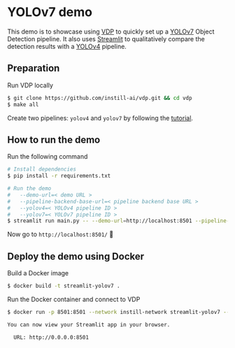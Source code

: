 # YOLOv7 demo

This demo is to showcase using [VDP](https://github.com/instill-ai/vdp) to quickly set up a [YOLOv7](https://github.com/WongKinYiu/yolov7) Object Detection pipeline. It also uses [Streamlit](https://streamlit.io) to qualitatively compare the detection results with a [YOLOv4](https://github.com/AlexeyAB/darknet) pipeline.

## Preparation
Run VDP locally

```bash
$ git clone https://github.com/instill-ai/vdp.git && cd vdp
$ make all
```

 Create two pipelines: `yolov4` and `yolov7` by following the [tutorial](https://blog.instill.tech/vdp-streamlit-yolov7).

## How to run the demo
Run the following command
```bash
# Install dependencies
$ pip install -r requirements.txt

# Run the demo
#   --demo-url=< demo URL >
#   --pipeline-backend-base-url=< pipeline backend base URL >
#   --yolov4=< YOLOv4 pipeline ID >
#   --yolov7=< YOLOv7 pipeline ID >
$ streamlit run main.py -- --demo-url=http://localhost:8501 --pipeline-backend-base-url=http://localhost:8080 --yolov4=yolov4 --yolov7=yolov7
```
Now go to `http://localhost:8501/` 🎉

## Deploy the demo using Docker
Build a Docker image
```bash
$ docker build -t streamlit-yolov7 .
```
Run the Docker container and connect to VDP
```bash
$ docker run -p 8501:8501 --network instill-network streamlit-yolov7 -- --demo-url=http://localhost:8501 --pipeline-backend-base-url=http://api-gateway:8080 --yolov4=yolov4 --yolov7=yolov7

You can now view your Streamlit app in your browser.

  URL: http://0.0.0.0:8501

```

